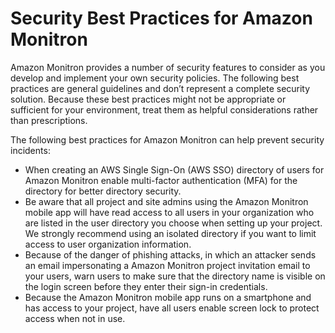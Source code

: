 # Security Best Practices for Amazon Monitron<a name="security-best-practices"></a>

Amazon Monitron provides a number of security features to consider as you develop and implement your own security policies\. The following best practices are general guidelines and don’t represent a complete security solution\. Because these best practices might not be appropriate or sufficient for your environment, treat them as helpful considerations rather than prescriptions\.

The following best practices for Amazon Monitron can help prevent security incidents:
+ When creating an AWS Single Sign\-On \(AWS SSO\) directory of users for Amazon Monitron enable multi\-factor authentication \(MFA\) for the directory for better directory security\.
+ Be aware that all project and site admins using the Amazon Monitron mobile app will have read access to all users in your organization who are listed in the user directory you choose when setting up your project\. We strongly recommend using an isolated directory if you want to limit access to user organization information\.
+ Because of the danger of phishing attacks, in which an attacker sends an email impersonating a Amazon Monitron project invitation email to your users, warn users to make sure that the directory name is visible on the login screen before they enter their sign\-in credentials\.
+ Because the Amazon Monitron mobile app runs on a smartphone and has access to your project, have all users enable screen lock to protect access when not in use\.